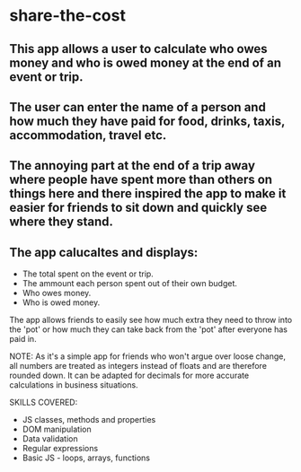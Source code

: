 # share-the-cost
## This app allows a user to calculate who owes money and who is owed money at the end of an event or trip.
## The user can enter the name of a person and how much they have paid for food, drinks, taxis, accommodation, travel etc.
## The annoying part at the end of a trip away where people have spent more than others on things here and there inspired the app to make it easier for friends to sit down and quickly see where they stand.
## The app calucaltes and displays:
- The total spent on the event or trip.
- The ammount each person spent out of their own budget.
- Who owes money.
- Who is owed money.

The app allows friends to easily see how much extra they need to throw into the 'pot' or how much they can take back from the 'pot' after everyone has paid in.

NOTE: As it's a simple app for friends who won't argue over loose change, all numbers are treated as integers instead of floats and are therefore rounded down. It can be adapted for decimals for more accurate calculations in business situations.

SKILLS COVERED:
- JS classes, methods and properties
- DOM manipulation
- Data validation
- Regular expressions
- Basic JS - loops, arrays, functions 
